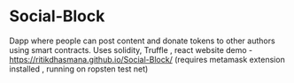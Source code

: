 # Social-Block
Dapp where people can post content and donate tokens to other authors using smart contracts. Uses solidity, Truffle , react
website demo - https://ritikdhasmana.github.io/Social-Block/ (requires metamask extension installed , running on ropsten test net)

